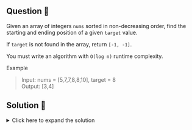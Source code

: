 ## Question 🤔
Given an array of integers `nums` sorted in non-decreasing order, find the starting and ending position of a 
given `target` value.

If `target` is not found in the array, return `[-1, -1]`.

You must write an algorithm with `O(log n)` runtime complexity.

Example<br>
> Input: nums = [5,7,7,8,8,10], target = 8 <br>
> Output: [3,4]

## Solution 🙋
<details>
  <summary>Click here to expand the solution</summary>

When the question specifying the terms `sorted array` and `O(log n) time complexity`, obviously we know that we need the 
[Binary Search](../Appendices/binary-search/README.md) to solve this problem. Here is the thought process:

1. First we find a one of index of the `target`.
2. Then we continuously search on the `left` and `right` side of that `targetIdx` using binary search again and again.
<br>
<br>

### Another approach
Instead of the above `2nd` step we can iterate to `left` and `right` from `targetIdx` rather than binary search. 
But it is leaner search and can be end up with `O(n)` time complexity. For an example consider the following array,

>  Input: nums = [4,4,4,4,4,4], target = 4 <br>

1. We can find the `targetIdx = 2` using the binary search.
2. Then we can go to `left` and `right` from the `targetIdx` and ultimately we have to go through the entire array. It 
   will cost `O(n)` time. So using binary search for the `2nd` step will be the best solution.


</details>

[//]: # (adding additional margin from bottom)
<br>
<br>
<br>
<br>

